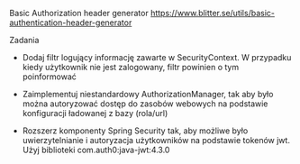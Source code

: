 Basic Authorization header generator
https://www.blitter.se/utils/basic-authentication-header-generator


Zadania
- Dodaj filtr logujący informację zawarte w SecurityContext. W przypadku
kiedy użytkownik nie jest zalogowany, filtr powinien o tym poinformować

- Zaimplementuj niestandardowy AuthorizationManager, tak aby było można autoryzować 
dostęp do zasobów webowych na podstawie konfiguracji ładowanej z bazy (rola/url)

- Rozszerz komponenty Spring Security tak, aby możliwe było uwierzytelnianie i autoryzacja
użytkowników na podstawie tokenów jwt. Użyj biblioteki com.auth0:java-jwt:4.3.0
